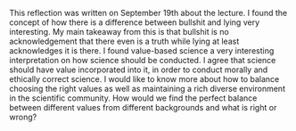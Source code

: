 This reflection was written on September 19th about the lecture. I found the concept of how there is a difference between bullshit and lying very interesting. My main takeaway from this is that bullshit is no acknowledgement that there even is a truth while lying at least acknowledges it is there. I found value-based science a very interesting interpretation on how science should be conducted. I agree that science should have value incorporated into it, in order to conduct morally and ethically correct science. I would like to know more about how to balance choosing the right values as well as maintaining a rich diverse environment in the scientific community. How would we find the perfect balance between different values from different backgrounds and what is right or wrong?